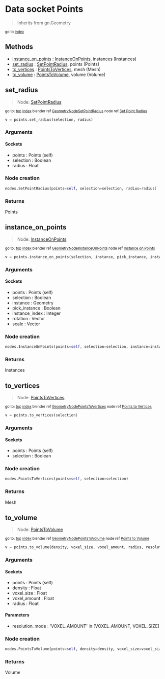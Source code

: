 
# Data socket Points

> Inherits from gn.Geometry
  
<sub>go to [index](TBD)</sub>



## Methods

- [instance_on_points](#instance_on_points) : [InstanceOnPoints](section:nodes/InstanceOnPoints), instances (Instances)
- [set_radius](#set_radius) : [SetPointRadius](section:nodes/SetPointRadius), points (Points)
- [to_vertices](#to_vertices) : [PointsToVertices](section:nodes/PointsToVertices), mesh (Mesh)
- [to_volume](#to_volume) : [PointsToVolume](section:nodes/PointsToVolume), volume (Volume)

## set_radius

> Node: [SetPointRadius](section:nodes/SetPointRadius)
  
<sub>go to: [top](#data-socket-points) [index](TBD)
blender ref [GeometryNodeSetPointRadius](https://docs.blender.org/api/current/bpy.types.GeometryNodeSetPointRadius.html)
node ref [Set Point Radius](https://docs.blender.org/manual/en/latest/modeling/geometry_nodes/material/set_point_radius.html) </sub>

```python
v = points.set_radius(selection, radius)
```

### Arguments


#### Sockets

- points : Points (self)
- selection : Boolean
- radius : Float

### Node creation

```python
nodes.SetPointRadius(points=self, selection=selection, radius=radius)
```

### Returns

Points


## instance_on_points

> Node: [InstanceOnPoints](section:nodes/InstanceOnPoints)
  
<sub>go to: [top](#data-socket-points) [index](TBD)
blender ref [GeometryNodeInstanceOnPoints](https://docs.blender.org/api/current/bpy.types.GeometryNodeInstanceOnPoints.html)
node ref [Instance on Points](https://docs.blender.org/manual/en/latest/modeling/geometry_nodes/material/instance_on_points.html) </sub>

```python
v = points.instance_on_points(selection, instance, pick_instance, instance_index, rotation, scale)
```

### Arguments


#### Sockets

- points : Points (self)
- selection : Boolean
- instance : Geometry
- pick_instance : Boolean
- instance_index : Integer
- rotation : Vector
- scale : Vector

### Node creation

```python
nodes.InstanceOnPoints(points=self, selection=selection, instance=instance, pick_instance=pick_instance, instance_index=instance_index, rotation=rotation, scale=scale)
```

### Returns

Instances


## to_vertices

> Node: [PointsToVertices](section:nodes/PointsToVertices)
  
<sub>go to: [top](#data-socket-points) [index](TBD)
blender ref [GeometryNodePointsToVertices](https://docs.blender.org/api/current/bpy.types.GeometryNodePointsToVertices.html)
node ref [Points to Vertices](https://docs.blender.org/manual/en/latest/modeling/geometry_nodes/material/points_to_vertices.html) </sub>

```python
v = points.to_vertices(selection)
```

### Arguments


#### Sockets

- points : Points (self)
- selection : Boolean

### Node creation

```python
nodes.PointsToVertices(points=self, selection=selection)
```

### Returns

Mesh


## to_volume

> Node: [PointsToVolume](section:nodes/PointsToVolume)
  
<sub>go to: [top](#data-socket-points) [index](TBD)
blender ref [GeometryNodePointsToVolume](https://docs.blender.org/api/current/bpy.types.GeometryNodePointsToVolume.html)
node ref [Points to Volume](https://docs.blender.org/manual/en/latest/modeling/geometry_nodes/material/points_to_volume.html) </sub>

```python
v = points.to_volume(density, voxel_size, voxel_amount, radius, resolution_mode)
```

### Arguments


#### Sockets

- points : Points (self)
- density : Float
- voxel_size : Float
- voxel_amount : Float
- radius : Float

#### Parameters

- resolution_mode : 'VOXEL_AMOUNT' in [VOXEL_AMOUNT, VOXEL_SIZE]

### Node creation

```python
nodes.PointsToVolume(points=self, density=density, voxel_size=voxel_size, voxel_amount=voxel_amount, radius=radius, resolution_mode=resolution_mode)
```

### Returns

Volume


